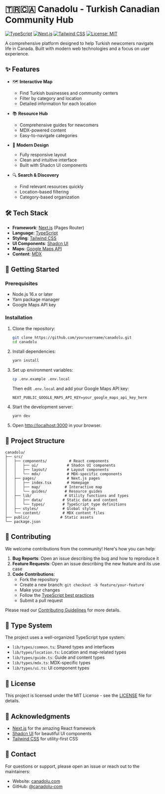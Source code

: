 # 🇹🇷🇨🇦 Canadolu - Turkish Canadian Community Hub

[![TypeScript](https://img.shields.io/badge/TypeScript-007ACC?style=flat-square&logo=typescript&logoColor=white)](https://www.typescriptlang.org/)
[![Next.js](https://img.shields.io/badge/Next.js-000000?style=flat-square&logo=next.js&logoColor=white)](https://nextjs.org/)
[![Tailwind CSS](https://img.shields.io/badge/Tailwind_CSS-38B2AC?style=flat-square&logo=tailwind-css&logoColor=white)](https://tailwindcss.com/)
[![License: MIT](https://img.shields.io/badge/License-MIT-yellow.svg?style=flat-square)](https://opensource.org/licenses/MIT)

A comprehensive platform designed to help Turkish newcomers navigate life in Canada. Built with modern web technologies and a focus on user experience.

## ✨ Features

- 🗺️ **Interactive Map**
  - Find Turkish businesses and community centers
  - Filter by category and location
  - Detailed information for each location
  
- 📚 **Resource Hub**
  - Comprehensive guides for newcomers
  - MDX-powered content
  - Easy-to-navigate categories
  
- 📱 **Modern Design**
  - Fully responsive layout
  - Clean and intuitive interface
  - Built with Shadcn UI components
  
- 🔍 **Search & Discovery**
  - Find relevant resources quickly
  - Location-based filtering
  - Category-based organization

## 🛠️ Tech Stack

- **Framework**: [Next.js](https://nextjs.org/) (Pages Router)
- **Language**: [TypeScript](https://www.typescriptlang.org/)
- **Styling**: [Tailwind CSS](https://tailwindcss.com/)
- **UI Components**: [Shadcn UI](https://ui.shadcn.com/)
- **Maps**: [Google Maps API](https://developers.google.com/maps)
- **Content**: [MDX](https://mdxjs.com/)

## 🚀 Getting Started

### Prerequisites

- Node.js 16.x or later
- Yarn package manager
- Google Maps API key

### Installation

1. Clone the repository:
   ```bash
   git clone https://github.com/yourusername/canadolu.git
   cd canadolu
   ```

2. Install dependencies:
   ```bash
   yarn install
   ```

3. Set up environment variables:
   ```bash
   cp .env.example .env.local
   ```
   Then edit `.env.local` and add your Google Maps API key:
   ```
   NEXT_PUBLIC_GOOGLE_MAPS_API_KEY=your_google_maps_api_key_here
   ```

4. Start the development server:
   ```bash
   yarn dev
   ```

5. Open [http://localhost:3000](http://localhost:3000) in your browser.

## 📁 Project Structure

```
canadolu/
├── src/
│   ├── components/          # React components
│   │   ├── ui/             # Shadcn UI components
│   │   ├── layout/         # Layout components
│   │   └── mdx/            # MDX-specific components
│   ├── pages/              # Next.js pages
│   │   ├── index.tsx       # Homepage
│   │   ├── map/           # Interactive map
│   │   └── guides/        # Resource guides
│   ├── lib/               # Utility functions and types
│   │   ├── data/         # Static data and content
│   │   └── types/        # TypeScript type definitions
│   ├── styles/           # Global styles
│   └── content/          # MDX content files
├── public/              # Static assets
└── package.json
```

## 🤝 Contributing

We welcome contributions from the community! Here's how you can help:

1. **Bug Reports**: Open an issue describing the bug and how to reproduce it
2. **Feature Requests**: Open an issue describing the new feature and its use case
3. **Code Contributions**: 
   - Fork the repository
   - Create a new branch: `git checkout -b feature/your-feature`
   - Make your changes
   - Follow the [TypeScript best practices](./docs/typescript-guide.md)
   - Submit a pull request

Please read our [Contributing Guidelines](./CONTRIBUTING.md) for more details.

## 📝 Type System

The project uses a well-organized TypeScript type system:

- `lib/types/common.ts`: Shared types and interfaces
- `lib/types/location.ts`: Location and map-related types
- `lib/types/guide.ts`: Guide and content types
- `lib/types/mdx.ts`: MDX-specific types
- `lib/types/ui.ts`: UI component types

## 📄 License

This project is licensed under the MIT License - see the [LICENSE](LICENSE) file for details.

## 🙏 Acknowledgments

- [Next.js](https://nextjs.org/) for the amazing React framework
- [Shadcn UI](https://ui.shadcn.com/) for beautiful UI components
- [Tailwind CSS](https://tailwindcss.com/) for utility-first CSS

## 📧 Contact

For questions or support, please open an issue or reach out to the maintainers:

- Website: [canadolu.com](https://canadolu.com)
- GitHub: [@canadolu-com](https://github.com/canadolu-com)

